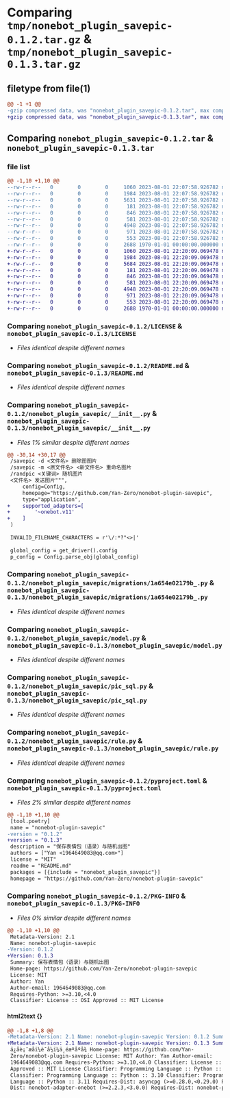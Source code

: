 # Comparing `tmp/nonebot_plugin_savepic-0.1.2.tar.gz` & `tmp/nonebot_plugin_savepic-0.1.3.tar.gz`

## filetype from file(1)

```diff
@@ -1 +1 @@
-gzip compressed data, was "nonebot_plugin_savepic-0.1.2.tar", max compression
+gzip compressed data, was "nonebot_plugin_savepic-0.1.3.tar", max compression
```

## Comparing `nonebot_plugin_savepic-0.1.2.tar` & `nonebot_plugin_savepic-0.1.3.tar`

### file list

```diff
@@ -1,10 +1,10 @@
--rw-r--r--   0        0        0     1060 2023-08-01 22:07:58.926782 nonebot_plugin_savepic-0.1.2/LICENSE
--rw-r--r--   0        0        0     1984 2023-08-01 22:07:58.926782 nonebot_plugin_savepic-0.1.2/README.md
--rw-r--r--   0        0        0     5631 2023-08-01 22:07:58.926782 nonebot_plugin_savepic-0.1.2/nonebot_plugin_savepic/__init__.py
--rw-r--r--   0        0        0      181 2023-08-01 22:07:58.926782 nonebot_plugin_savepic-0.1.2/nonebot_plugin_savepic/config.py
--rw-r--r--   0        0        0      846 2023-08-01 22:07:58.926782 nonebot_plugin_savepic-0.1.2/nonebot_plugin_savepic/migrations/1a654e02179b_.py
--rw-r--r--   0        0        0      581 2023-08-01 22:07:58.926782 nonebot_plugin_savepic-0.1.2/nonebot_plugin_savepic/model.py
--rw-r--r--   0        0        0     4948 2023-08-01 22:07:58.926782 nonebot_plugin_savepic-0.1.2/nonebot_plugin_savepic/pic_sql.py
--rw-r--r--   0        0        0      971 2023-08-01 22:07:58.926782 nonebot_plugin_savepic-0.1.2/nonebot_plugin_savepic/rule.py
--rw-r--r--   0        0        0      553 2023-08-01 22:07:58.926782 nonebot_plugin_savepic-0.1.2/pyproject.toml
--rw-r--r--   0        0        0     2688 1970-01-01 00:00:00.000000 nonebot_plugin_savepic-0.1.2/PKG-INFO
+-rw-r--r--   0        0        0     1060 2023-08-01 22:20:09.069478 nonebot_plugin_savepic-0.1.3/LICENSE
+-rw-r--r--   0        0        0     1984 2023-08-01 22:20:09.069478 nonebot_plugin_savepic-0.1.3/README.md
+-rw-r--r--   0        0        0     5684 2023-08-01 22:20:09.069478 nonebot_plugin_savepic-0.1.3/nonebot_plugin_savepic/__init__.py
+-rw-r--r--   0        0        0      181 2023-08-01 22:20:09.069478 nonebot_plugin_savepic-0.1.3/nonebot_plugin_savepic/config.py
+-rw-r--r--   0        0        0      846 2023-08-01 22:20:09.069478 nonebot_plugin_savepic-0.1.3/nonebot_plugin_savepic/migrations/1a654e02179b_.py
+-rw-r--r--   0        0        0      581 2023-08-01 22:20:09.069478 nonebot_plugin_savepic-0.1.3/nonebot_plugin_savepic/model.py
+-rw-r--r--   0        0        0     4948 2023-08-01 22:20:09.069478 nonebot_plugin_savepic-0.1.3/nonebot_plugin_savepic/pic_sql.py
+-rw-r--r--   0        0        0      971 2023-08-01 22:20:09.069478 nonebot_plugin_savepic-0.1.3/nonebot_plugin_savepic/rule.py
+-rw-r--r--   0        0        0      553 2023-08-01 22:20:09.069478 nonebot_plugin_savepic-0.1.3/pyproject.toml
+-rw-r--r--   0        0        0     2688 1970-01-01 00:00:00.000000 nonebot_plugin_savepic-0.1.3/PKG-INFO
```

### Comparing `nonebot_plugin_savepic-0.1.2/LICENSE` & `nonebot_plugin_savepic-0.1.3/LICENSE`

 * *Files identical despite different names*

### Comparing `nonebot_plugin_savepic-0.1.2/README.md` & `nonebot_plugin_savepic-0.1.3/README.md`

 * *Files identical despite different names*

### Comparing `nonebot_plugin_savepic-0.1.2/nonebot_plugin_savepic/__init__.py` & `nonebot_plugin_savepic-0.1.3/nonebot_plugin_savepic/__init__.py`

 * *Files 1% similar despite different names*

```diff
@@ -30,14 +30,17 @@
 /savepic -d <文件名> 删除图图片
 /savepic -m <原文件名> <新文件名> 重命名图片
 /randpic <关键词> 随机图片
 <文件名> 发送图片""",
     config=Config,
     homepage="https://github.com/Yan-Zero/nonebot-plugin-savepic",
     type="application",
+    supported_adapters=[
+        '~onebot.v11'
+    ]
 )
 
 INVALID_FILENAME_CHARACTERS = r'\/:*?"<>|'
 
 global_config = get_driver().config
 p_config = Config.parse_obj(global_config)
```

### Comparing `nonebot_plugin_savepic-0.1.2/nonebot_plugin_savepic/migrations/1a654e02179b_.py` & `nonebot_plugin_savepic-0.1.3/nonebot_plugin_savepic/migrations/1a654e02179b_.py`

 * *Files identical despite different names*

### Comparing `nonebot_plugin_savepic-0.1.2/nonebot_plugin_savepic/model.py` & `nonebot_plugin_savepic-0.1.3/nonebot_plugin_savepic/model.py`

 * *Files identical despite different names*

### Comparing `nonebot_plugin_savepic-0.1.2/nonebot_plugin_savepic/pic_sql.py` & `nonebot_plugin_savepic-0.1.3/nonebot_plugin_savepic/pic_sql.py`

 * *Files identical despite different names*

### Comparing `nonebot_plugin_savepic-0.1.2/nonebot_plugin_savepic/rule.py` & `nonebot_plugin_savepic-0.1.3/nonebot_plugin_savepic/rule.py`

 * *Files identical despite different names*

### Comparing `nonebot_plugin_savepic-0.1.2/pyproject.toml` & `nonebot_plugin_savepic-0.1.3/pyproject.toml`

 * *Files 2% similar despite different names*

```diff
@@ -1,10 +1,10 @@
 [tool.poetry]
 name = "nonebot-plugin-savepic"
-version = "0.1.2"
+version = "0.1.3"
 description = "保存表情包（语录）与随机出图"
 authors = ["Yan <1964649083@qq.com>"]
 license = "MIT"
 readme = "README.md"
 packages = [{include = "nonebot_plugin_savepic"}]
 homepage = "https://github.com/Yan-Zero/nonebot-plugin-savepic"
```

### Comparing `nonebot_plugin_savepic-0.1.2/PKG-INFO` & `nonebot_plugin_savepic-0.1.3/PKG-INFO`

 * *Files 0% similar despite different names*

```diff
@@ -1,10 +1,10 @@
 Metadata-Version: 2.1
 Name: nonebot-plugin-savepic
-Version: 0.1.2
+Version: 0.1.3
 Summary: 保存表情包（语录）与随机出图
 Home-page: https://github.com/Yan-Zero/nonebot-plugin-savepic
 License: MIT
 Author: Yan
 Author-email: 1964649083@qq.com
 Requires-Python: >=3.10,<4.0
 Classifier: License :: OSI Approved :: MIT License
```

#### html2text {}

```diff
@@ -1,8 +1,8 @@
-Metadata-Version: 2.1 Name: nonebot-plugin-savepic Version: 0.1.2 Summary:
+Metadata-Version: 2.1 Name: nonebot-plugin-savepic Version: 0.1.3 Summary:
 ä¿å­è¡¨æåï¼è¯­å½ï¼ä¸éæºåºå¾ Home-page: https://github.com/Yan-
 Zero/nonebot-plugin-savepic License: MIT Author: Yan Author-email:
 1964649083@qq.com Requires-Python: >=3.10,<4.0 Classifier: License :: OSI
 Approved :: MIT License Classifier: Programming Language :: Python :: 3
 Classifier: Programming Language :: Python :: 3.10 Classifier: Programming
 Language :: Python :: 3.11 Requires-Dist: asyncpg (>=0.28.0,<0.29.0) Requires-
 Dist: nonebot-adapter-onebot (>=2.2.3,<3.0.0) Requires-Dist: nonebot-plugin-
```

